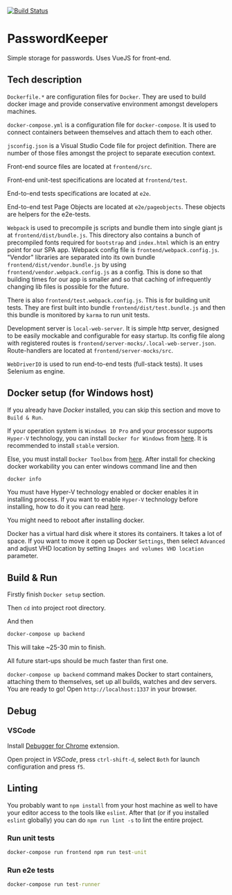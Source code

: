 [![Build Status](https://travis-ci.org/emotz/passwordkeeper.svg?branch=v1.0)](https://travis-ci.org/emotz/passwordkeeper)

# PasswordKeeper

Simple storage for passwords. Uses VueJS for front-end.

## Tech description

`Dockerfile.*` are configuration files for `Docker`. They are used to build docker
image and provide conservative environment amongst developers machines.

`docker-compose.yml` is a configuration file for `docker-compose`. It is used to connect
containers between themselves and attach them to each other.

`jsconfig.json` is a Visual Studio Code file for project definition. There are
number of those files amongst the project to separate execution context.

Front-end source files are located at `frontend/src`.

Front-end unit-test specifications are located at `frontend/test`.

End-to-end tests specifications are located at `e2e`.

End-to-end test Page Objects are located at `e2e/pageobjects`. These objects are
helpers for the e2e-tests.

`Webpack` is used to precompile js scripts and bundle them into single giant js
at `frontend/dist/bundle.js`. This directory also contains a bunch of
precompiled fonts required for `bootstrap` and `index.html` which is an entry
point for our SPA app. Webpack config file is `frontend/webpack.config.js`.
"Vendor" libraries are separated into its own bundle
`frontend/dist/vendor.bundle.js` by using `frontend/vendor.webpack.config.js` as
a config. This is done so that building times for our app is smaller and so that
caching of infrequently changing lib files is possible for the future.

There is also `frontend/test.webpack.config.js`. This is for building unit
tests. They are first built into bundle `frontend/dist/test.bundle.js` and then
this bundle is monitored by `karma` to run unit tests.

Development server is `local-web-server`. It is simple http server, designed to
be easily mockable and configurable for easy startup. Its config file along with
registered routes is `frontend/server-mocks/.local-web-server.json`.
Route-handlers are located at `frontend/server-mocks/src`.

`WebDriverIO` is used to run end-to-end tests (full-stack tests). It uses
Selenium as engine.

## Docker setup (for Windows host)

If you already have *Docker* installed, you can
skip this section and move to `Build & Run`.

If your operation system is `Windows 10 Pro` and your processor supports `Hyper-V` technology,
you can install `Docker for Windows` from [here](https://docs.docker.com/docker-for-windows/install/).
It is recommended to install `stable` version.

Else, you must install `Docker Toolbox` from [here](https://docs.docker.com/toolbox/toolbox_install_windows/).
After install for checking docker workability you can enter windows command line and then

```bat
docker info
```

You must have Hyper-V technology enabled or docker enables it in installing process.
If you want to enable `Hyper-V` technology before installing, how to do it you can read [here](https://docs.microsoft.com/en-us/virtualization/hyper-v-on-windows/quick-start/enable-hyper-v).

You might need to reboot after installing docker.

Docker has a virtual hard disk where it stores its containers.
It takes a lot of space. If you want to move it open up Docker `Settings`, then select
`Advanced` and adjust VHD location by setting `Images and volumes VHD location` parameter.

## Build & Run

Firstly finish `Docker setup` section.

Then `cd` into project root directory.

And then

```bat
docker-compose up backend
```

This will take ~25-30 min to finish.

All future start-ups should be much faster than first one.

`docker-compose up backend` command makes Docker to start containers, attaching
them to themselves, set up all builds, watches and dev servers. You are ready to
go! Open `http://localhost:1337` in your browser.

## Debug

### VSCode

Install [Debugger for Chrome](https://marketplace.visualstudio.com/items?itemName=msjsdiag.debugger-for-chrome) extension.

Open project in *VSCode*, press `ctrl-shift-d`, select `Both` for launch
configuration and press `f5`.

## Linting

You probably want to `npm install` from your host machine as well to have your
editor access to the tools like `eslint`. After that (or if you installed
`eslint` globally) you can do `npm run lint -s` to lint the entire project.

<!-- ## Advanced: Build & Run -->

<!-- For more precise control, after `docker-compose up passwordkeeper` you can ssh into virtual machine by -->
<!-- using -->

<!-- ```bat -->
<!-- docker exec -it passwordkeeper_passwordkeeper_1 bash -->
<!-- ``` -->

<!-- While you are in ssh, you can do other commands, listed below (or simply do `npm -->
<!-- run` to get list of available scripts to run). -->

<!-- ### Build -->

<!-- *Warn*: Don't forget to `docker exec -it passwordkeeper_passwordkeeper_1 bash` -->

<!-- ```bat -->
<!-- NODE_ENV=development -->
<!-- npm run build -->
<!-- ``` -->

### Run unit tests

```bat
docker-compose run frontend npm run test-unit
```

### Run e2e tests

```bat
docker-compose run test-runner
```

<!-- ### Production build -->

<!-- *Warn*: Don't forget to `docker exec -it passwordkeeper_passwordkeeper_1 bash` -->

<!-- ```bat -->
<!-- NODE_ENV=production -->
<!-- npm run build -->
<!-- ``` -->

<!-- ### Clean -->

<!-- *Warn*: Don't forget to `docker exec -it passwordkeeper_passwordkeeper_1 bash` -->

<!-- ```bat -->
<!-- npm run clean -->
<!-- ``` -->

